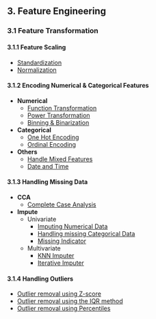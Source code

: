 
## 3. Feature Engineering 

### 3.1 Feature Transformation 
  #### 3.1.1 Feature Scaling
  - [Standardization](https://github.com/Rudra-G-23/100-Days-of-ML/tree/main/003-feature-engineering/feature-transformation/feature-scaling/D024-standardization)
  - [Normalization](https://github.com/Rudra-G-23/100-Days-of-ML/tree/main/003-feature-engineering/feature-transformation/feature-scaling/D025-normalization)
#### 3.1.2 Encoding Numerical & Categorical Features
  - **Numerical**
    - [Function Transformation](https://github.com/Rudra-G-23/100-Days-of-ML/tree/main/003-feature-engineering/feature-transformation/encoding-numerical-and-categorical-features/D030-function-transformer)
    - [Power Transformation](https://github.com/Rudra-G-23/100-Days-of-ML/tree/main/003-feature-engineering/feature-transformation/encoding-numerical-and-categorical-features/D031-power-transformer)
    - [Binning & Binarization](https://github.com/Rudra-G-23/100-Days-of-ML/tree/main/003-feature-engineering/feature-transformation/encoding-numerical-and-categorical-features/D032-binning-and-binarization)
  - **Categorical**
    - [One Hot Encoding](https://github.com/Rudra-G-23/100-Days-of-ML/tree/main/003-feature-engineering/feature-transformation/encoding-numerical-and-categorical-features/D027-one-hot-encoding)
    - [Ordinal Encoding](https://github.com/Rudra-G-23/100-Days-of-ML/tree/main/003-feature-engineering/feature-transformation/encoding-numerical-and-categorical-features/D026-ordinal-encoding)
  - **Others**
    - [Handle Mixed Features](https://github.com/Rudra-G-23/100-Days-of-ML/tree/main/003-feature-engineering/feature-transformation/encoding-numerical-and-categorical-features/D033-handling-mixed-variables)
    - [Date and Time](http://github.com/Rudra-G-23/100-Days-of-ML/tree/main/003-feature-engineering/feature-transformation/encoding-numerical-and-categorical-features/D034-handling-date-and-time)
#### 3.1.3 Handling Missing Data
- **CCA**
  - [Complete Case Analysis](https://github.com/Rudra-G-23/100-Days-of-ML/tree/main/003-feature-engineering/feature-transformation/handling-missing-data/D035-complete-case-analysis)
- **Impute**
    - Univariate
      - [Imputing Numerical Data](https://github.com/Rudra-G-23/100-Days-of-ML/tree/main/003-feature-engineering/feature-transformation/handling-missing-data/D036-imputing-numerical-data)
      - [Handling missing Categorical Data](https://github.com/Rudra-G-23/100-Days-of-ML/tree/main/003-feature-engineering/feature-transformation/handling-missing-data/D037-handling-missing-categorical-data)
      - [Missing Indicator](https://github.com/Rudra-G-23/100-Days-of-ML/tree/main/003-feature-engineering/feature-transformation/handling-missing-data/D038-missing-indicator)
    - Multivariate
      - [KNN Imputer](https://github.com/Rudra-G-23/100-Days-of-ML/tree/main/003-feature-engineering/feature-transformation/handling-missing-data/D039-knn-imputer)
      - [Iterative Imputer](https://github.com/Rudra-G-23/100-Days-of-ML/tree/main/003-feature-engineering/feature-transformation/handling-missing-data/D040-iterative-imputer)
#### 3.1.4 Handling Outliers
- [Outlier removal using Z-score](https://github.com/Rudra-G-23/100-Days-of-ML/tree/main/003-feature-engineering/feature-transformation/handling-outliers/D042-outlier-removal-using-zscore)
- [Outlier removal using the IQR method](https://github.com/Rudra-G-23/100-Days-of-ML/tree/main/003-feature-engineering/feature-transformation/handling-outliers/D043-outlier-removal-using-iqr-method)
- [Outlier removal using Percentiles](https://github.com/Rudra-G-23/100-Days-of-ML/tree/main/003-feature-engineering/feature-transformation/handling-outliers/D044-outlier-detection-using-percentiles)
